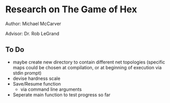 # Research on The Game of Hex
Author: Michael McCarver

Advisor: Dr. Rob LeGrand
## To Do
- maybe create new directory to contain different net topologies (specific maps could be chosen at compilation, or at beginning 	of execution via stdin prompt)
- devise hardness scale
- Save/Resume function
   - via command line arguments
- Seperate main function to test progress so far
